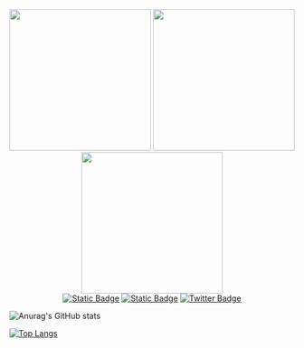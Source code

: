 <div id="header" align="center">
  <img src="stream.gif" width="250"/>
  <img src="stream.gif" width="250"/>
  <img src="stream.gif" width="250"/>
</div>

<div id="badges" align="center">
  <a href="https://t.me/Examintes"><img alt="Static Badge" src="https://img.shields.io/badge/telegram-white?style=for-the-badge&logo=Telegram&logoColor=blue"></a>
  <a href="sample.html"><img alt="Static Badge" src="https://img.shields.io/badge/gmail-red?style=for-the-badge&logo=gmail&logoColor=white"></a>
  <a href="sample.html"><img src="https://img.shields.io/badge/Twitter-blue?style=for-the-badge&logo=twitter&logoColor=white" alt="Twitter Badge"/></a>
</div>

![Anurag's GitHub stats](https://github-readme-stats.vercel.app/api?username=grhead&show_icons=true&theme=panda)

[![Top Langs](https://github-readme-stats.vercel.app/api/top-langs/?username=grhead&layout=compact&theme=panda)](https://github.com/anuraghazra/github-readme-stats)

